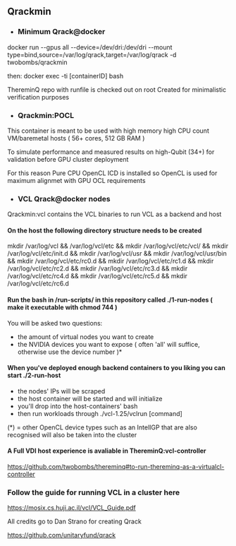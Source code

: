 ## Qrackmin

- ### Minimum Qrack@docker 

docker run --gpus all --device=/dev/dri:/dev/dri --mount type=bind,source=/var/log/qrack,target=/var/log/qrack -d twobombs/qrackmin

then: docker exec -ti [containerID] bash

ThereminQ repo with runfile is checked out on root
Created for minimalistic verification purposes

- ### Qrackmin:POCL

This container is meant to be used with high memory high CPU count VM/baremetal hosts ( 56+ cores, 512 GB RAM )

To simulate performance and measured results on high-Qubit (34+) for validation before GPU cluster deployment

For this reason Pure CPU OpenCL ICD is installed so OpenCL is used for maximum alignmet with GPU OCL requirements

- ### VCL Qrack@docker nodes

Qrackmin:vcl contains the VCL binaries to run VCL as a backend and host

#### On the host the following directory structure needs to be created 
mkdir /var/log/vcl && /var/log/vcl/etc && mkdir /var/log/vcl/etc/vcl/ && mkdir /var/log/vcl/etc/init.d && mkdir /var/log/vcl/usr && mkdir /var/log/vcl/usr/bin && mkdir /var/log/vcl/etc/rc0.d && mkdir /var/log/vcl/etc/rc1.d && mkdir /var/log/vcl/etc/rc2.d  &&  mkdir /var/log/vcl/etc/rc3.d && mkdir /var/log/vcl/etc/rc4.d &&  mkdir /var/log/vcl/etc/rc5.d &&  mkdir /var/log/vcl/etc/rc6.d 

####  Run the bash in /run-scripts/ in this repository called ./1-run-nodes ( make it executable with chmod 744 )
You will be asked two questions:
- the amount of virtual nodes you want to create
- the NVIDIA devices you want to expose ( often 'all' will suffice, otherwise use the device number )*

#### When you've deployed enough backend containers to you liking you can start ./2-run-host
- the nodes' IPs will be scraped
- the host container will be started and will initialize
- you'll drop into the host-containers' bash 
- then run workloads through ./vcl-1.25/vclrun [command]

(*) = other OpenCL device types such as an IntelIGP that are also recognised will also be taken into the cluster

#### A Full VDI host experience is avaliable in ThereminQ:vcl-controller
https://github.com/twobombs/thereminq#to-run-thereminq-as-a-virtualcl-controller

### Follow the guide for running VCL in a cluster here

https://mosix.cs.huji.ac.il/vcl/VCL_Guide.pdf

All credits go to Dan Strano for creating Qrack

https://github.com/unitaryfund/qrack
